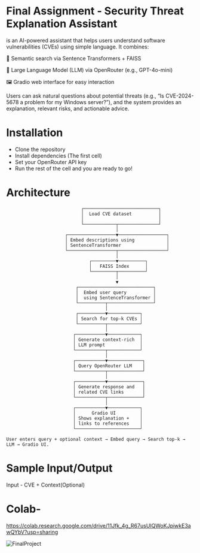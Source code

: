 # Final Assignment - Security Threat Explanation Assistant

is an AI-powered assistant that helps users understand software vulnerabilities (CVEs) using simple language. It combines:

🧠 Semantic search via Sentence Transformers + FAISS

🤖 Large Language Model (LLM) via OpenRouter (e.g., GPT-4o-mini)

🖼️ Gradio web interface for easy interaction

Users can ask natural questions about potential threats (e.g., “Is CVE-2024-5678 a problem for my Windows server?”), and the system provides an explanation, relevant risks, and actionable advice.

# Installation
 - Clone the repository
 - Install dependencies (The first cell)
 - Set your OpenRouter API key
 - Run the rest of the cell and you are ready to go!

# Architecture
```
                            ┌────────────────────────────┐
                            │  Load CVE dataset          │
                            │                            │
                            └────────────┬───────────────┘
                                         │
                      ┌──────────────────▼──────────────────┐
                      │ Embed descriptions using            │
                      │ SentenceTransformer                 │
                      └──────────────────┬──────────────────┘
                                         │
                               ┌─────────▼──────────┐
                               │   FAISS Index      │
                               └─────────┬──────────┘
                                         │
                                         ▼
                          ┌────────────────────────────┐
                          │  Embed user query          │
                          │  using SentenceTransformer │
                          └──────────┬─────────────────┘
                                     │
                          ┌──────────▼────────────┐
                          │ Search for top-k CVEs │
                          └──────────┬────────────┘
                                     │
                         ┌───────────▼────────────┐
                         │ Generate context-rich  │
                         │ LLM prompt             │
                         └───────────┬────────────┘
                                     │
                         ┌───────────▼─────────────┐
                         │ Query OpenRouter LLM    │
                         └───────────┬─────────────┘
                                     │
                         ┌───────────▼─────────────┐
                         │ Generate response and   │
                         │ related CVE links       │
                         └───────────┬─────────────┘
                                     │
                         ┌───────────▼────────────┐
                         │      Gradio UI         │
                         │ Shows explanation +    │
                         │ links to references    │
                         └────────────────────────┘

User enters query + optional context → Embed query → Search top-k → LLM → Gradio UI.
```


# Sample Input/Output
Input - CVE + Context(Optional)

# Colab- 
https://colab.research.google.com/drive/11Jfk_4g_R67usUIQWoKJpiwkE3awQYbV?usp=sharing


![FinalProject](https://github.com/user-attachments/assets/131081b6-6896-4679-b1f8-ed517b16219c)




